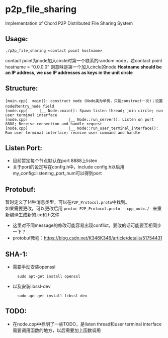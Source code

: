 # p2p_file_sharing
Implementation of Chord P2P Distributed File Sharing System

## Usage:
    ./p2p_file_sharing <contact point hostname>
contact point为node加入circle时第一个联系的random node，若contact point hostname = “0.0.0.0” 则意味是第一个加入circle的node
**Hostname should be an IP address, we use IP addresses as keys in the unit circle**

## Structure:  
    [main.cpp]  main(): construct node (Node类为单例，只能construct一次)；设置node的entry_node field  
    [node.cpp]     |__ Node::main(): Spawn listen thread; join circle; run user terminal interface  
    [node.cpp]                  |__ Node::run_server(): Listen on port 8888; Receive connection and handle request  
    [node.cpp]                  |__ Node::run_user_terminal_interface(): Run user terminal interface; receive user command and handle  


## Listen Port:
* 目前暂定每个节点默认在port 8888上listen
* 关于port的设定写在config.h中，include config.h以后用my_config::listening_port_num可以得到port

## Protobuf:
暂时定义了14种消息类型，可以在`P2P_Protocol.proto`中找到。  
如果需要更改，可以更改后用  `protoc P2P_Protocol.proto --cpp_out=./ `  来重新编译生成新的.cc和.h文件

* 这里对不同message的修改可能容易出现conflict，要改的话可能要互相同步一下？
* protobuf教程：https://blog.csdn.net/K346K346/article/details/51754431

## SHA-1:
* 需要手动安装openssl  

        sudo apt-get install openssl
* 以及安装libssl-dev  

        sudo apt-get install libssl-dev

## TODO: 
* 在node.cpp中标明了一些TODO，是listen thread和user terminal interface需要调用函数的地方，以后需要加上函数调用

